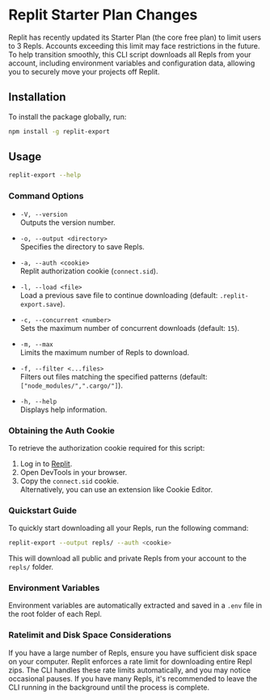 # Replit Starter Plan Changes

Replit has recently updated its Starter Plan (the core free plan) to limit users to 3 Repls. Accounts exceeding this limit may face restrictions in the future. To help transition smoothly, this CLI script downloads all Repls from your account, including environment variables and configuration data, allowing you to securely move your projects off Replit.

## Installation

To install the package globally, run:

```sh
npm install -g replit-export
```

## Usage

```sh
replit-export --help
```

### Command Options

- `-V, --version`  
  Outputs the version number.

- `-o, --output <directory>`  
  Specifies the directory to save Repls.

- `-a, --auth <cookie>`  
  Replit authorization cookie (`connect.sid`).

- `-l, --load <file>`  
  Load a previous save file to continue downloading (default: `.replit-export.save`).

- `-c, --concurrent <number>`  
  Sets the maximum number of concurrent downloads (default: `15`).

- `-m, --max`  
  Limits the maximum number of Repls to download.

- `-f, --filter <...files>`  
  Filters out files matching the specified patterns (default: `["node_modules/",".cargo/"]`).

- `-h, --help`  
  Displays help information.

### Obtaining the Auth Cookie

To retrieve the authorization cookie required for this script:

1. Log in to [Replit](https://replit.com).
2. Open DevTools in your browser.
3. Copy the `connect.sid` cookie.  
   Alternatively, you can use an extension like Cookie Editor.

### Quickstart Guide

To quickly start downloading all your Repls, run the following command:

```bash
replit-export --output repls/ --auth <cookie>
```

This will download all public and private Repls from your account to the `repls/` folder.

### Environment Variables

Environment variables are automatically extracted and saved in a `.env` file in the root folder of each Repl.

### Ratelimit and Disk Space Considerations

If you have a large number of Repls, ensure you have sufficient disk space on your computer. Replit enforces a rate limit for downloading entire Repl zips. The CLI handles these rate limits automatically, and you may notice occasional pauses. If you have many Repls, it's recommended to leave the CLI running in the background until the process is complete.

